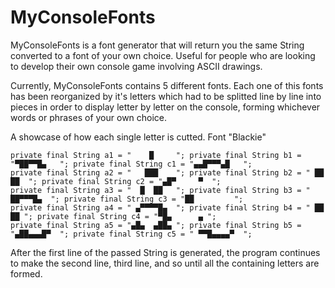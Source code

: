 # MyConsoleFonts
MyConsoleFonts is a font generator that will return you the same String converted to a font of your own choice. Useful for people who are looking to develop their own console game involving ASCII drawings.

Currently, MyConsoleFonts contains 5 different fonts. Each one of this fonts has been reorganized by it's letters which had to be splitted line by line into pieces in order 
to display letter by letter on the console, forming whichever words or phrases of your own choice. 

A showcase of how each single letter is cutted. Font "Blackie"

	private final String a1 = "    █     "; private final String b1 = "▀██▀▀█▄   "; private final String c1 = "▄▄█▀▀▀▄█   ";
	private final String a2 = "   ███    "; private final String b2 = " ██   ██  "; private final String c2 = "▄█▀     ▀  ";
	private final String a3 = "  █  ██   "; private final String b3 = " ██▀▀▀█▄  "; private final String c3 = "██         ";
	private final String a4 = " ▄▀▀▀▀█▄  "; private final String b4 = " ██    ██ "; private final String c4 = "▀█▄      ▄ ";
	private final String a5 = "▄█▄  ▄██▄ "; private final String b5 = "▄██▄▄▄█▀  "; private final String c5 = " ▀▀█▄▄▄▄▀  ";
  
  After the first line of the passed String is generated, the program continues to make the second line, third line, and so until all the containing letters are formed.
